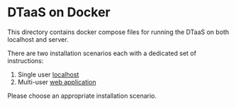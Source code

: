 # DTaaS on Docker

This directory contains docker compose files for running the DTaaS
on both localhost and server.

There are two installation scenarios each with a dedicated set of instructions:

1. Single user [localhost](./LOCALHOST.md)
1. Multi-user [web application](./SERVER.md)

Please choose an appropriate installation scenario.

